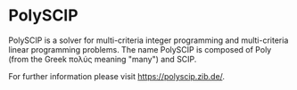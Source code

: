PolySCIP
=====================================================================

PolySCIP is a solver for multi-criteria
integer programming and multi-criteria linear programming
problems. The name PolySCIP is composed of Poly (from the Greek πολύς
meaning "many") and SCIP.

For further information please visit https://polyscip.zib.de/.
